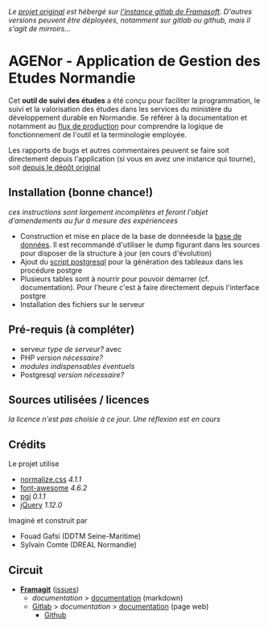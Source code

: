 *Le [projet original][origin] est hébergé sur [l'instance gitlab de Framasoft][framagit]. D'autres versions peuvent être déployées, notamment sur gitlab ou github, mais il s'agit de mirroirs...*

# AGENor - Application de Gestion des Etudes Normandie
Cet **outil de suivi des études** a été conçu pour faciliter la programmation, le suivi et la valorisation des études dans les services du ministère du développement durable en Normandie. Se référer à la documentation et notamment au [flux de production][doc-flux-prod] pour comprendre la logique de fonctionnement de l'outil et la terminologie employée.

Les rapports de bugs et autres commentaires peuvent se faire soit directement depuis l'application (si vous en avez une instance qui tourne), soit [depuis le dépôt original][issues]

## Installation (bonne chance!)
*ces instructions sont largement incomplètes et feront l'objet d'amendements au fur à mesure des expériencees*

* Construction et mise en place de la base de donnéesde la [base de données][doc-database]. Il est recommandé d'utiliser le dump figurant dans les sources pour disposer de la structure à jour (en cours d'évolution)
* Ajout du [script postgresql][script-postgre] pour la génération des tableaux dans les procédure postgre
* Plusieurs tables sont à nourrir pour pouvoir démarrer (cf. documentation). Pour l'heure c'est à faire directement depuis l'interface postgre
* Installation des fichiers sur le serveur

## Pré-requis (à compléter)
* serveur *type de serveur?* avec
 * PHP *version nécessaire?*
  * *modules indispensables éventuels*
 * Postgresql *version nécessaire?*

## Sources utilisées / licences
*la licence n'est pas choisie à ce jour. Une réflexion est en cours*

## Crédits
Le projet utilise
* [normalize.css](http://necolas.github.io/normalize.css) *4.1.1*
* [font-awesome](http://fontawesome.io) *4.6.2*
* [pgi](http://sycom.gitlab.io/post-Gitlab-issues/) *0.1.1*
* [jQuery](http://jquery.com/) *1.12.0*

Imaginé et construit par
* Fouad Gafsi (DDTM Seine-Maritime)
* Sylvain Comte (DREAL Normandie) 

## Circuit
* **[Framagit][origin]** ([issues][issues])
   * *documentation* > [documentation][doc] (markdown)
   * [Gitlab][gitlab] > *documentation* > [documentation][documentation] (page web)
      * [Github][github]

[origin]:https://framagit.org/know-rmandie/AGENor
[doc]:doc/index.md
[doc-flux-prod]:doc/flux-production.md
[doc-database]:doc/database.md
[documentation]:http://know-rmandie.gitlab.io/AGENor/
[script-postgre]:postgresql/tableau-format.sql
[issues]:https://framagit.org/know-rmandie/AGENor/issues

[framagit]:https://framagit.org
[gitlab]:https://gitlab.com/know-rmandie/AGENor
[github]:https://github.com/know-rmandie/AGENor
